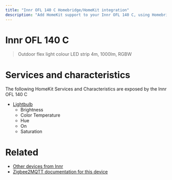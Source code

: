 ```yaml
---
title: "Innr OFL 140 C Homebridge/HomeKit integration"
description: "Add HomeKit support to your Innr OFL 140 C, using Homebridge, Zigbee2MQTT and homebridge-z2m."
---
```

<!---
This file has been GENERATED using src/docgen/docgen.ts
DO NOT EDIT THIS FILE MANUALLY!
-->
# Innr OFL 140 C
> Outdoor flex light colour LED strip 4m, 1000lm, RGBW


# Services and characteristics
The following HomeKit Services and Characteristics are exposed by
the Innr OFL 140 C

* [Lightbulb](../../light.md)
  * Brightness
  * Color Temperature
  * Hue
  * On
  * Saturation


# Related
* [Other devices from Innr](../index.md#innr)
* [Zigbee2MQTT documentation for this device](https://www.zigbee2mqtt.io/devices/OFL_140_C.html)
